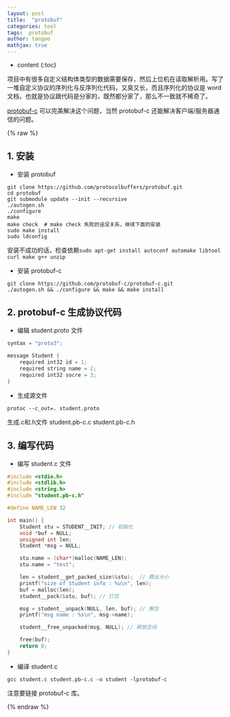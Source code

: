 ```yaml
---
layout: post
title:  "protobuf"
categories: tool
tags:  protobuf
author: tangoo
mathjax: true
---
```



* content
{:toc}

项目中有很多自定义结构体类型的数据需要保存，然后上位机在读取解析用。写了一堆自定义协议的序列化与反序列化代码，又臭又长，而且序列化的协议是 word 文档，也就是协议跟代码是分家的，既然都分家了，那么不一致就不稀奇了。

[protobuf-c](https://github.com/protobuf-c/protobuf-c) 可以完美解决这个问题，当然 protobuf-c 还能解决客户端/服务器通信的问题。






{% raw %}


## 1. 安装

* 安装 protobuf

```console
git clone https://github.com/protocolbuffers/protobuf.git
cd protobuf
git submodule update --init --recursive
./autogen.sh
./configure
make
make check  # make check 失败的话没关系，继续下面的安装
sudo make install
sudo ldconfig
```

安装不成功的话，检查依赖`sudo apt-get install autoconf automake libtool curl make g++ unzip`

* 安装 protobuf-c

```console
git clone https://github.com/protobuf-c/protobuf-c.git
./autogen.sh && ./configure && make && make install
```

## 2. protobuf-c 生成协议代码

* 编辑 student.proto 文件

```cpp
syntax = "proto3";
  
message Student {
    required int32 id = 1;
    required string name = 2;
    required int32 socre = 3;
}
```

* 生成源文件

```console
protoc --c_out=. student.proto
```

生成.c和.h文件 student.pb-c.c student.pb-c.h

## 3. 编写代码

* 编写 student.c 文件
  
```cpp
#include <stdio.h>
#include <stdlib.h>
#include <string.h>
#include "student.pb-c.h"

#define NAME_LEN 32

int main() {
    Student stu = STUDENT__INIT; // 初始化
    void *buf = NULL;
    unsigned int len;
    Student *msg = NULL;

    stu.name = (char*)malloc(NAME_LEN);
    stu.name = "test";

    len = student__get_packed_size(&stu);  // 算出大小
    printf("size of Student info : %u\n", len);
    buf = malloc(len);
    student__pack(&stu, buf); // 打包

    msg = student__unpack(NULL, len, buf); // 解包
    printf("msg name : %s\n", msg->name);

    student__free_unpacked(msg, NULL); // 释放空间

    free(buf);
    return 0;
}
```

* 编译 student.c 
  
```console
gcc student.c student.pb-c.c -o student -lprotobuf-c
```

注意要链接 protobuf-c 库。



{% endraw %}
